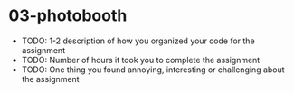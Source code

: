 # 03-photobooth

* TODO: 1-2 description of how you organized your code for the assignment
* TODO: Number of hours it took you to complete the assignment
* TODO: One thing you found annoying, interesting or challenging about the assignment

